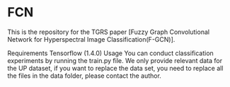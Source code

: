 # FCN

This is the repository for the TGRS paper [Fuzzy Graph Convolutional Network for Hyperspectral Image Classification(F-GCN)].

Requirements
Tensorflow (1.4.0)
Usage
You can conduct classification experiments by running the train.py file. We only provide relevant data for the UP dataset, if you want to replace the data set, you need to replace all the files in the data folder, please contact the author.

